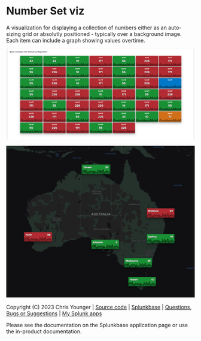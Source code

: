 # Number Set viz

A visualization for displaying a collection of numbers either as an auto-sizing grid or absolutly positioned - typically over a background image. Each item can include a graph showing values overtime.

![screenshot](https://raw.githubusercontent.com/ChrisYounger/number_set_viz/master/static/example1.png)

![screenshot](https://raw.githubusercontent.com/ChrisYounger/number_set_viz/master/static/example2.png)


Copyright (C) 2023 Chris Younger | [Source code](https://github.com/ChrisYounger/number_set_viz) | [Splunkbase](https://splunkbase.splunk.com/app/6915/) | [Questions, Bugs or Suggestions](https://github.com/ChrisYounger/number_set_viz/issues) | [My Splunk apps](https://splunkbase.splunk.com/apps/#/author/chrisyoungerjds)


Please see the documentation on the Splunkbase application page or use the in-product documentation.
